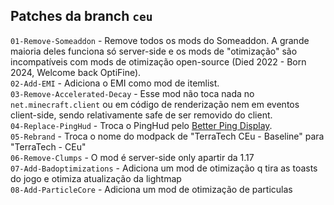 Patches da branch `ceu`
---

`01-Remove-Someaddon` - Remove todos os mods do Someaddon. A grande maioria deles funciona só server-side e os mods de "otimização" são incompatíveis com mods de otimização open-source (Died 2022 - Born 2024, Welcome back OptiFine).  
`02-Add-EMI` - Adiciona o EMI como mod de itemlist.  
`03-Remove-Accelerated-Decay` - Esse mod não toca nada no `net.minecraft.client` ou em código de renderização nem em eventos client-side, sendo relativamente safe de ser removido do client.  
`04-Replace-PingHud` - Troca o PingHud pelo [Better Ping Display](https://modrinth.com/mod/better-ping-display).  
`05-Rebrand` - Troca o nome do modpack de "TerraTech CEu - Baseline" para "TerraTech - CEu"  
`06-Remove-Clumps` - O mod é server-side only apartir da 1.17  
`07-Add-Badoptimizations` - Adiciona um mod de otimização q tira as toasts do jogo e otimiza atualização da lightmap  
`08-Add-ParticleCore` - Adiciona um mod de otimização de particulas  
